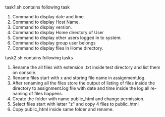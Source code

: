task1.sh contains following task
1. Command to display date and time.
2. Command to display Host Name.
3. Command to display version.
4. Command to display Home directory of User
5. Command to display other users logged in to system.
6. Command to display group user belongs
7. Command to display files in Home directory.

task2.sh contains following tasks
1. Rename the all files with extension .txt inside test directory and list them on console.
2. Rename  files start with x and storing file name in assignment.log. 
3. After renaming all the files store the output of listing of files inside the directory to assignment.log file with date and time  inside the log all re-naming of files happens.
4. Create the folder with name public_html and change permission.
5. Select files start with letter "z" and copy 4 files to public_html
6. Copy public_html inside same folder and rename.
